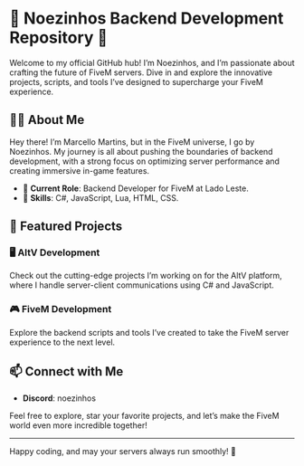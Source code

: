 # 🚀 Noezinhos Backend Development Repository 🚀

Welcome to my official GitHub hub! I’m Noezinhos, and I’m passionate about crafting the future of FiveM servers. Dive in and explore the innovative projects, scripts, and tools I’ve designed to supercharge your FiveM experience.

## 👨‍💻 About Me

Hey there! I’m Marcello Martins, but in the FiveM universe, I go by Noezinhos. My journey is all about pushing the boundaries of backend development, with a strong focus on optimizing server performance and creating immersive in-game features.

- 🌟 **Current Role**: Backend Developer for FiveM at Lado Leste.
- 🔧 **Skills**: C#, JavaScript, Lua, HTML, CSS.

## 🌟 Featured Projects

### 🖥️ AltV Development
Check out the cutting-edge projects I’m working on for the AltV platform, where I handle server-client communications using C# and JavaScript.

### 🎮 FiveM Development
Explore the backend scripts and tools I’ve created to take the FiveM server experience to the next level.

## 📫 Connect with Me

- **Discord**: noezinhos

Feel free to explore, star your favorite projects, and let’s make the FiveM world even more incredible together!

---

Happy coding, and may your servers always run smoothly! 🎉
